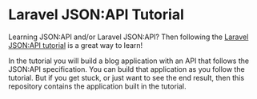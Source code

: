# Laravel JSON:API Tutorial

Learning JSON:API and/or Laravel JSON:API? Then following the [Laravel JSON:API tutorial](https://laraveljsonapi.io/docs/1.0/tutorial/)
is a great way to learn!

In the tutorial you will build a blog application with an API that follows the JSON:API specification. You can build
that application as you follow the tutorial. But if you get stuck, or just want to see the end result, then this
repository contains the application built in the tutorial.
